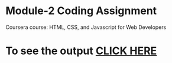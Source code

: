 


# Module-2 Coding Assignment

Coursera course: HTML, CSS, and Javascript for Web Developers

# To see the output [CLICK HERE](https://pabitra96.github.io/HTML-CSS-and-Javascript-for-Web-Developers/module-2/index.html)

